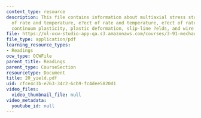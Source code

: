 ```yaml
---
content_type: resource
description: This file contains information about multiaxial stress states, e?ect
  of rate and temperature, e?ect of rate and temperature, e?ect of rate and temperature,
  continuum plasticity, plastic deformation, slip-line ?elds, and wire drawing.
file: https://ol-ocw-studio-app-qa.s3.amazonaws.com/courses/3-91-mechanical-behavior-of-plastics-spring-2007/cfce4c3be76334c26cb9fc4dee5820d1_20_yield.pdf
file_type: application/pdf
learning_resource_types:
- Readings
ocw_type: OCWFile
parent_title: Readings
parent_type: CourseSection
resourcetype: Document
title: 20_yield.pdf
uid: cfce4c3b-e763-34c2-6cb9-fc4dee5820d1
video_files:
  video_thumbnail_file: null
video_metadata:
  youtube_id: null
---
```

